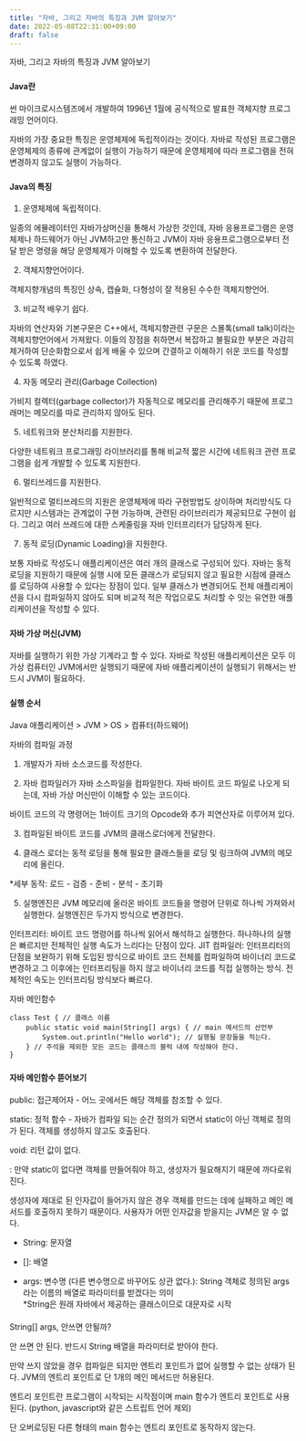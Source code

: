 ```yaml
---
title: "자바, 그리고 자바의 특징과 JVM 알아보기"
date: 2022-05-08T22:31:00+09:00
draft: false
---
```


자바, 그리고 자바의 특징과 JVM 알아보기
<!--more--> 

###
#### Java란
썬 마이크로시스템즈에서 개발하여 1996년 1월에 공식적으로 발표한 객체지향 프로그래밍 언어이다.

자바의 가장 중요한 특징은 운영체제에 독립적이라는 것이다. 자바로 작성된 프로그램은 운영체제의 종류에 관계없이 실행이 가능하기 때문에 운영체제에 따라 프로그램을 전혀 변경하지 않고도 실행이 가능하다.


###
#### Java의 특징
1. 운영체제에 독립적이다.

일종의 에뮬레이터인 자바가상머신을 통해서 가상한 것인데, 자바 응용프로그램은 운영체제나 하드웨어가 아닌 JVM하고만 통신하고 JVM이 자바 응용프로그램으로부터 전달 받은 명령을 해당 운영체제가 이해할 수 있도록 변환하여 전달한다.



2. 객체지향언어이다.

객체지향개념의 특징인 상속, 캡슐화, 다형성이 잘 적용된 수수한 객체지향언어.



3. 비교적 배우기 쉽다.

자바의 연산자와 기본구문은 C++에서, 객체지향관련 구문은 스몰톡(small talk)이라는 객체지향언어에서 가져왔다. 이들의 장점을 취하면서 복잡하고 불필요한 부분은 과감히 제거하여 단순화함으로서 쉽게 배울 수 있으며 간결하고 이해하기 쉬운 코드를 작성할 수 있도록 하였다.



4. 자동 메모리 관리(Garbage Collection)

가비지 컬렉터(garbage collector)가 자동적으로 메모리를 관리해주기 때문에 프로그래머는 메모리를 따로 관리하지 않아도 된다.



5. 네트워크와 분산처리를 지원한다.

다양한 네트워크 프로그래밍 라이브러리를 통해 비교적 짧은 시간에 네트워크 관련 프로그램을 쉽게 개발할 수 있도록 지원한다.



6. 멀티쓰레드를 지원한다.

일반적으로 멀티쓰레드의 지원은 운영체제에 따라 구현방법도 상이하며 처리방식도 다르지만 시스템과는 관계없이 구현 가능하며, 관련된 라이브러리가 제공되므로 구현이 쉽다. 그리고 여러 쓰레드에 대한 스케줄링을 자바 인터프리터가 담당하게 된다.   



7. 동적 로딩(Dynamic Loading)을 지원한다.

보통 자바로 작성도니 애플리케이션은 여러 개의 클래스로 구성되어 있다. 자바는 동적 로딩을 지원하기 때문에 실행 시에 모든 클래스가 로딩되지 않고 필요한 시점에 클래스를 로딩하여 사용할 수 있다는 장점이 있다. 일부 클래스가 변경되어도 전체 애플리케이션을 다시 컴파일하지 않아도 되며 비교적 적은 작업으로도 처리할 수 잇는 유연한 애플리케이션을 작성할 수 있다.


###
#### 자바 가상 머신(JVM)
자바를 실행하기 위한 가상 기계라고 할 수 있다. 자바로 작성된 애플리케이션은 모두 이 가상 컴퓨터인 JVM에서만 실행되기 때문에 자바 애플리케이션이 실행되기 위해서는 반드시 JVM이 필요하다.


###
#### 실행 순서
Java 애플리케이션 > JVM > OS > 컴퓨터(하드웨어)


자바의 컴파일 과정
1. 개발자가 자바 소스코드를 작성한다.

2. 자바 컴파일러가 자바 소스파일을 컴파일한다. 자바 바이트 코드 파일로 나오게 되는데, 자바 가상 머신만이 이해할 수 있는 코드이다.

바이트 코드의 각 명령어는 1바이트 크기의 Opcode와 추가 피연산자로 이루어져 있다.

3. 컴파일된 바이트 코드를 JVM의 클래스로더에게 전달한다.

4. 클래스 로더는 동적 로딩을 통해 필요한 클래스들을 로딩 및 링크하여 JVM의 메모리에 올린다.

*세부 동작: 로드 - 검증 - 준비 - 분석 - 초기화

5. 실행엔진은 JVM 메모리에 올라온 바이트 코드들을 명령어 단위로 하나씩 가져와서 실행한다. 실행엔진은 두가지 방식으로 변경한다.

인터프리터: 바이트 코드 명령어를 하나씩 읽어서 해석하고 실행한다. 하나하나의 실행은 빠르지만 전체적인 실행 속도가 느리다는 단점이 있다.
JIT 컴파일러: 인터프리터의 단점을 보완하기 위해 도입된 방식으로 바이트 코드 전체를 컴파일하여 바이너리 코드로 변경하고 그 이후에는 인터프리팅을 하지 않고 바이너리 코드를 직접 실행하는 방식. 전체적인 속도는 인터프리팅 방식보다 빠르다.


자바 메인함수
```
class Test { // 클래스 이름
    public static void main(String[] args) { // main 메서드의 선언부
        System.out.println("Hello world"); // 실행될 문장들을 적는다.
    } // 주석을 제외한 모든 코드는 클래스의 블럭 내에 작성해야 한다.
}
```

###
#### 자바 메인함수 뜯어보기
public: 접근제어자 - 어느 곳에서든 해당 객체를 참조할 수 있다.

static: 정적 함수 - 자바가 컴파일 되는 순간 정의가 되면서 static이 아닌 객체로 정의가 된다. 객체를 생성하지 않고도 호출된다.

void: 리턴 값이 없다.

: 만약 static이 없다면 객체를 만들어줘야 하고, 생성자가 필요해지기 때문에 까다로워진다.

생성자에 제대로 된 인자값이 들어가지 않은 경우 객체를 만드는 데에 실패하고 메인 메서드를 호출하지 못하기 때문이다. 사용자가 어떤 인자값을 받을지는 JVM은 알 수 없다.



- String: 문자열

- []: 배열

- args: 변수명 (다른 변수명으로 바꾸어도 상관 없다.): String 객체로 정의된 args라는 이름의 배열로 파라미터를 받겠다는 의미   
*String은 원래 자바에서 제공하는 클래스이므로 대문자로 시작

####
String[] args, 안쓰면 안될까?

안 쓰면 안 된다. 반드시 String 배열을 파라미터로 받아야 한다.

만약 쓰지 않았을 경우 컴파일은 되지만 엔트리 포인트가 없어 실행할 수 없는 상태가 된다. JVM의 엔트리 포인트로 단 1개의 메인 메서드만 허용된다.



엔트리 포인트란 프로그램이 시작되는 시작점이며 main 함수가 엔트리 포인트로 사용된다. (python, javascript와 같은 스트립트 언어 제외)

단 오버로딩된 다른 형태의 main 함수는 엔트리 포인트로 동작하지 않는다.
